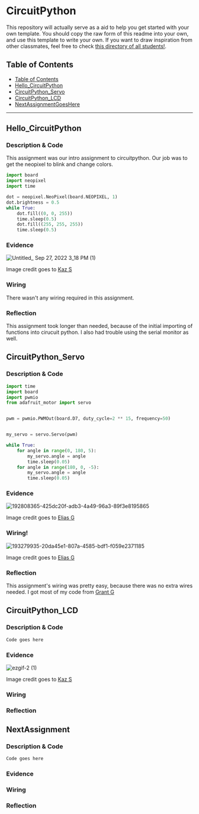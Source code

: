 # CircuitPython
This repository will actually serve as a aid to help you get started with your own template.  You should copy the raw form of this readme into your own, and use this template to write your own.  If you want to draw inspiration from other classmates, feel free to check [this directory of all students!](https://github.com/chssigma/Class_Accounts).
## Table of Contents
* [Table of Contents](#TableOfContents)
* [Hello_CircuitPython](#Hello_CircuitPython)
* [CircuitPython_Servo](#CircuitPython_Servo)
* [CircuitPython_LCD](#CircuitPython_LCD)
* [NextAssignmentGoesHere](#NextAssignment)
---

## Hello_CircuitPython

### Description & Code
This assignment was our intro assignment to circuitpython. Our job was to get the neopixel to blink and change colors. 



```python
import board
import neopixel
import time 

dot = neopixel.NeoPixel(board.NEOPIXEL, 1)
dot.brightness = 0.5 
while True:
    dot.fill((0, 0, 255))
    time.sleep(0.5)
    dot.fill((255, 255, 255))
    time.sleep(0.5)
```


### Evidence


![Untitled_ Sep 27, 2022 3_18 PM (1)](https://user-images.githubusercontent.com/112961430/193047596-eea5442e-cbe6-4e91-b174-e436803c214c.gif)



Image credit goes to [Kaz S](https://github.com/kshinoz98/CircuitPython#Hello_CircuitPython)


### Wiring
There wasn't any wiring required in this assignment.

### Reflection
This assignment took longer than needed, because of the initial importing of functions into cirucuit python. I also had trouble using the serial monitor as well.




## CircuitPython_Servo

### Description & Code

```python
import time
import board
import pwmio
from adafruit_motor import servo


pwm = pwmio.PWMOut(board.D7, duty_cycle=2 ** 15, frequency=50)


my_servo = servo.Servo(pwm)

while True:
    for angle in range(0, 180, 5):  
        my_servo.angle = angle
        time.sleep(0.05)
    for angle in range(180, 0, -5):
        my_servo.angle = angle
        time.sleep(0.05)

```

### Evidence
![192808365-425dc20f-adb3-4a49-96a3-89f3e8195865](https://user-images.githubusercontent.com/112961430/193279528-e7ac47fa-6eab-4d70-bdb7-e64ca753205b.gif)

Image credit goes to [Elias G](https://github.com/egarcia28/CircuitPython#evidence)
### Wiring!
![193279935-20da45e1-807a-4585-bdf1-f059e2371185](https://user-images.githubusercontent.com/112961430/193280272-701fa51d-ea67-4ab9-994e-ea3d98bdfe4a.png)

Image credit goes to [Elias G](https://github.com/egarcia28/CircuitPython#wiring)
### Reflection
This assignment's wiring was pretty easy, because there was no extra wires needed. I got most of my code from [Grant G](https://github.com/ggastin30/CPython#description--code-1)



## CircuitPython_LCD

### Description & Code

```python
Code goes here

```

### Evidence

![ezgif-2 (1)](https://user-images.githubusercontent.com/112961430/193049640-d5c38adf-456b-498e-aed0-5d23ada84e12.gif)

Image credit goes to [Kaz S](https://github.com/kshinoz98/CircuitPython#evidence-2)
### Wiring

### Reflection





## NextAssignment

### Description & Code

```python
Code goes here

```

### Evidence

### Wiring

### Reflection
